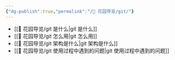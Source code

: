 ```yaml
---
{"dg-publish":true,"permalink":"/🌱 花园导览/git/"}
---
```



- [[🌱 花园导览/git 是什么\|git 是什么]]
- [[🌱 花园导览/git 怎么用\|git 怎么用]]
- [[🌱 花园导览/git 架构是什么\|git 架构是什么]]
- [[🌱 花园导览/git 使用过程中遇到的问题\|git 使用过程中遇到的问题]]